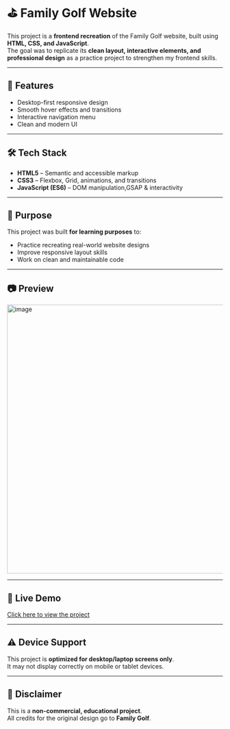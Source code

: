 # ⛳ Family Golf Website 

This project is a **frontend recreation** of the Family Golf website, built using **HTML, CSS, and JavaScript**.  
The goal was to replicate its **clean layout, interactive elements, and professional design** as a practice project to strengthen my frontend skills.

---

## 📌 Features
- Desktop-first responsive design  
- Smooth hover effects and transitions  
- Interactive navigation menu  
- Clean and modern UI  

---

## 🛠 Tech Stack
- **HTML5** – Semantic and accessible markup  
- **CSS3** – Flexbox, Grid, animations, and transitions  
- **JavaScript (ES6)** – DOM manipulation,GSAP & interactivity  

---

## 🎯 Purpose
This project was built **for learning purposes** to:
- Practice recreating real-world website designs
- Improve responsive layout skills
- Work on clean and maintainable code

---

## 📷 Preview
<img width="1365" height="628" alt="image" src="https://github.com/user-attachments/assets/d6ab0555-805c-4c70-86a3-9fa3d432fab5" />


---

## 🚀 Live Demo
[Click here to view the project](https://imafrah.github.io/Family-Golf/) <!-- Replace with your live link -->

---

## ⚠️ Device Support
This project is **optimized for desktop/laptop screens only**.  
It may not display correctly on mobile or tablet devices.

---

## 📄 Disclaimer
This is a **non-commercial, educational project**.  
All credits for the original design go to **Family Golf**.
